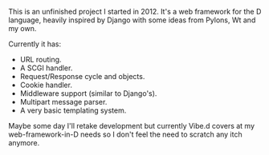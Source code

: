 This is an unfinished project I started in 2012. It's a web framework for the D language, heavily 
inspired by Django with some ideas from Pylons, Wt and my own.

Currently it has:

- URL routing.
- A SCGI handler.
- Request/Response cycle and objects.
- Cookie handler.
- Middleware support (similar to Django's).
- Multipart message parser.
- A very basic templating system.

Maybe some day I'll retake development but currently Vibe.d covers at my web-framework-in-D needs so 
I don't feel the need to scratch any itch anymore.
